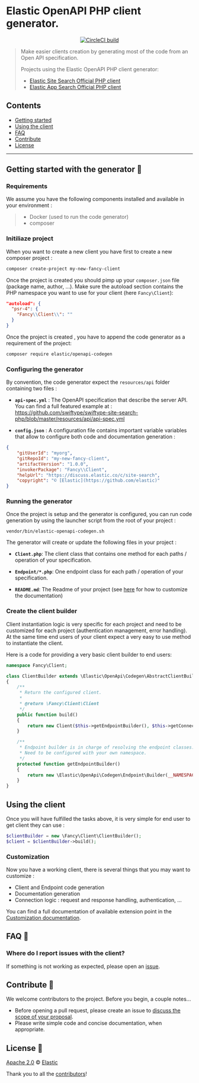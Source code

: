 # Elastic OpenAPI PHP client generator.

<p align="center"><a href="https://circleci.com/gh/elastic/openapi-codegen-php"><img src="https://circleci.com/gh/elastic/openapi-codegen-php.svg?style=svg" alt="CircleCI build"></a></p>

> Make easier clients creation by generating most of the code from an Open API specification.
>
> Projects using the Elastic OpenAPI PHP client generator:
>
> * [Elastic Site Search Official PHP client](https://github.com/elastic/site-search-php/)
> * [Elastic App Search Official PHP client](https://github.com/elastic/app-search-php/)


## Contents

- [Getting started](#getting-started-with-the-generator-)
- [Using the client](#Using-the-client)
- [FAQ](#faq-)
- [Contribute](#contribute-)
- [License](#license-)

***

## Getting started with the generator 🐣

### Requirements

We assume you have the following components installed and available in your environment :

> * Docker (used to run the code generator)
> * composer

### Initiliaze project

When you want to create a new client you have first to create a new composer project :

```bash
composer create-project my-new-fancy-client
```

Once the project is created you should pimp up your `composer.json` file (package name, author, ...).
Make sure the autoload section contains the PHP namespace you want to use for your client (here `Fancy\Client`):

```json
"autoload": {
  "psr-4": {
    "Fancy\\Client\\": ""
  }
}
```

Once the project is created , you have to append the code generator as a requirement of the project:

```bash
composer require elastic/openapi-codegen
```

### Configuring the generator

By convention, the code generator expect the `resources/api` folder containing two files :

* **`api-spec.yml`** : The OpenAPI specification that describe the server API. You can find a full featured example at : https://github.com/swiftype/swiftype-site-search-php/blob/master/resources/api/api-spec.yml

* **`config.json`** : A configuration file contains important variable variables that allow to configure both code and documentation generation :

```json
{
    "gitUserId": "myorg",
    "gitRepoId": "my-new-fancy-client",
    "artifactVersion": "1.0.0",
    "invokerPackage": "Fancy\\Client",
    "helpUrl": "https://discuss.elastic.co/c/site-search",
    "copyright": "© [Elastic](https://github.com/elastic)"
}
```

### Running the generator

Once the project is setup and the generator is configured, you can run code generation by using the launcher script from the root of your project :

```
vendor/bin/elastic-openapi-codegen.sh
```

The generator will create or update the following files in your project :

- **`Client.php`**: The client class that contains one method for each paths / operation of your specification.

- **`Endpoint/*.php`**: One endpoint class for each path / operation of your specification.

- **`README.md`**: The Readme of your project (see [here](#Customize-Documentation) for how to customize the documentation)

### Create the client builder

Client instantiation logic is very specific for each project and need to be customized for each project (authentication management, error handling). At the same time end users of your client expect a very easy to use method to instantiate the client.

Here is a code for providing a very basic client builder to end users:

```php
namespace Fancy\Client;

class ClientBuilder extends \Elastic\OpenApi\Codegen\AbstractClientBuilder
{
    /**
     * Return the configured client.
     *
     * @return \Fancy\Client\Client
     */
    public function build()
    {
        return new Client($this->getEndpointBuilder(), $this->getConnection());
    }

    /**
     * Endpoint builder is in charge of resolving the endpoint classes.
     * Need to be configured with your own namespace.
     */
    protected function getEndpointBuilder()
    {
        return new \Elastic\OpenApi\Codegen\Endpoint\Builder(__NAMESPACE__ . '\Endpoint');
    }
}
```

## Using the client

Once you will have fulfilled the tasks above, it is very simple for end user to get client they can use :

```php
$clientBuilder = new \Fancy\Client\ClientBuilder();
$client = $clientBuilder->build();
```

### Customization

Now you have a working client, there is several things that you may want to customize :

- Client and Endpoint code generation
- Documentation generation
- Connection logic : request and response handling, authentication, ...

You can find a full documentation of available extension point in the [Customization documentation](docs/Customization.md).

## FAQ 🔮

### Where do I report issues with the client?

If something is not working as expected, please open an [issue](https://github.com/elastic/openapi-codegen-php/issues/new).


## Contribute 🚀

We welcome contributors to the project. Before you begin, a couple notes...

+ Before opening a pull request, please create an issue to [discuss the scope of your proposal](https://github.com/elastic/openapi-codegen-php/issues).
+ Please write simple code and concise documentation, when appropriate.

## License 📗

[Apache 2.0](https://github.com/elastic/openapi-codegen-php/blob/master/LICENSE) © [Elastic](https://github.com/elastic)

Thank you to all the [contributors](https://github.com/elastic/openapi-codegen-php/graphs/contributors)!
